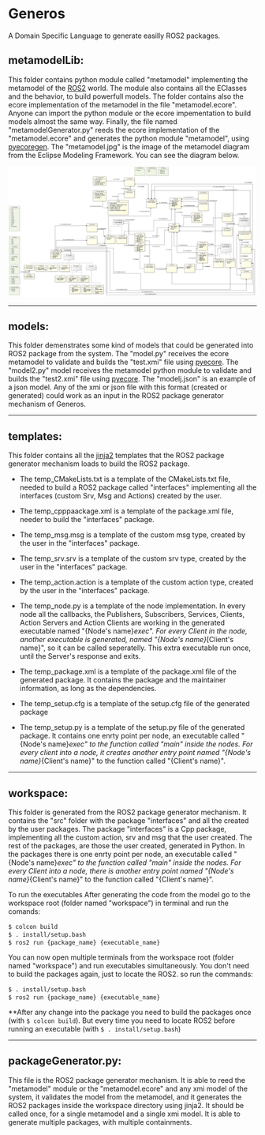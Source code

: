 # Generos
A Domain Specific Language to generate easilly ROS2 packages.

## metamodelLib:
This folder contains python module called "metamodel" implementing the metamodel of the [ROS2](https://index.ros.org/doc/ros2/Tutorials/) world. The module also contains all the EClasses and the behavior, to build powerfull models. The folder contains also the ecore implementation of the metamodel in the file "metamodel.ecore". Anyone can import the python module or the ecore impementation to build models almost the same way. Finally, the file named "metamodelGenerator.py" reeds the ecore implementation of the "metamodel.ecore" and generates the python module "metamodel", using [pyecoregen](https://github.com/pyecore/pyecoregen). The "metamodel.jpg" is the image of the metamodel diagram from the Eclipse Modeling Framework. You can see the diagram below.

![Metamodel](/metamodelLib/metamodel.jpg)

______________________________________________________________________________

## models:
This folder demenstrates some kind of models that could be generated into ROS2 package from the system. The "model.py" receives the ecore metamodel to validate and builds the "test.xmi" file using [pyecore](https://buildmedia.readthedocs.org/media/pdf/pyecore/latest/pyecore.pdf). The "model2.py" model receives the metamodel python module to validate and builds the "test2.xmi" file using [pyecore](https://buildmedia.readthedocs.org/media/pdf/pyecore/latest/pyecore.pdf). The "modelj.json" is an example of a json model. Any of the xmi or json file with this format (created or generated) could work as an input in the ROS2 package generator mechanism of Generos.
______________________________________________________________________________

## templates:
This folder contains all the [jinja2](https://buildmedia.readthedocs.org/media/pdf/jinja/latest/jinja.pdf) templates that the ROS2 package generator mechanism loads to build the ROS2 package. 

- The temp_CMakeLists.txt is a template of the CMakeLists.txt file, needed to build a ROS2 package called "interfaces" implementing all the interfaces (custom Srv, Msg and Actions) created by the user.

- The temp_cpppaackage.xml is a template of the package.xml file, needer to build the "interfaces" package.

- The temp_msg.msg is a template of the custom msg type, created by the user in the "interfaces" package.

- The temp_srv.srv is a template of the custom srv type, created by the user in the "interfaces" package.

- The temp_action.action is a template of the custom action type, created by the user in the "interfaces" package.

- The temp_node.py is a template of the node implementation. In every node all the callbacks, the Publishers, Subscribers, Services, Clients, Action Servers and Action Clients are working in the generated executable named "{Node's name}_exec". For every Client in the node, another executable is generated, named "{Node's name}_[Client's name}", so it can be called seperatelly. This extra executable run once, until the Server's response and exits.

- The temp_package.xml is a template of the package.xml file of the generated package. It contains the package and the maintainer information, as long as the dependencies.

- The temp_setup.cfg is a template of the setup.cfg file of the generated package

- The temp_setup.py is a template of the setup.py file of the generated package. It contains one enrty point per node, an executable called "{Node's name}_exec" to the function called "main" inside the nodes. For every client into a node, it creates another entry point named "{Node's name}_{Client's name}" to the function called "{Client's name}".

______________________________________________________________________________
## workspace:
This folder is generated from the ROS2 package generator mechanism. It contains the "src" folder with the package "interfaces" and all the created by the user packages. The package "interfaces" is a Cpp package, implementing all the custom action, srv and msg that the user created. The rest of the packages, are those the user created, generated in Python. In the packages there is one enrty point per node, an executable called "{Node's name}_exec" to the function called "main" inside the nodes. For every Client into a node, there is another entry point named "{Node's name}_{Client's name}" to the function called "{Client's name}".

To run the executables After generating the code from the model go to the workspace root (folder named "workspace") in terminal and run the comands:
```
$ colcon build
$ . install/setup.bash
$ ros2 run {package_name} {executable_name}
```

You can now open multiple terminals from the workspace root (folder named "workspace") and run executables simultaneously. You don't need to build the packages again, just to locate the ROS2. so run the commands:
```
$ . install/setup.bash
$ ros2 run {package_name} {executable_name}
```

**After any change into the package you need to build the packages once (with ```$ colcon build```). But every time you need to locate ROS2 before running an executable (with ```$ . install/setup.bash```)

______________________________________________________________________________
## packageGenerator.py:
This file is the ROS2 package generator mechanism. It is able to reed the "metamodel" module or the "metamodel.ecore" and any xmi model of the system, it validates the model from the metamodel, and it generates the ROS2 packages inside the workspace directory using jinja2. It should be called once, for a single metamodel and a single xmi model. It is able to generate multiple packages, with multiple containments.
